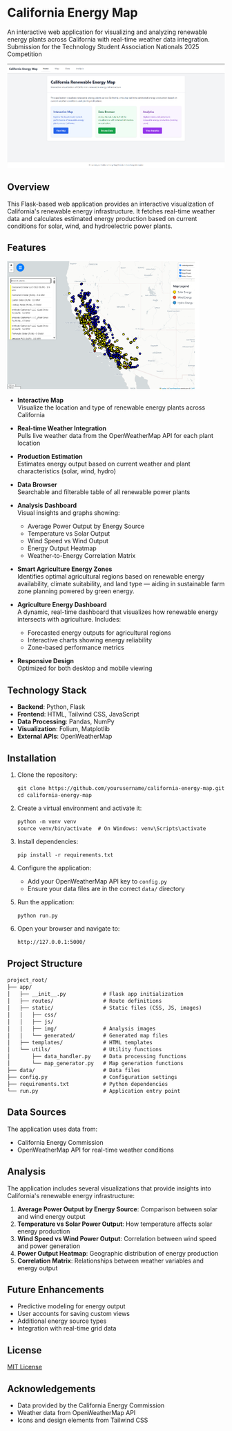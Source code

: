 # California Energy Map

An interactive web application for visualizing and analyzing renewable energy plants across California with real-time weather data integration. Submission for the Technology Student Association Nationals 2025 Competition

![California Energy Map](screenshot.png)

## Overview

This Flask-based web application provides an interactive visualization of California's renewable energy infrastructure. It fetches real-time weather data and calculates estimated energy production based on current conditions for solar, wind, and hydroelectric power plants.

## Features

![image alt](InteractiveMap.png)
- **Interactive Map**  
  Visualize the location and type of renewable energy plants across California

- **Real-time Weather Integration**  
  Pulls live weather data from the OpenWeatherMap API for each plant location

- **Production Estimation**  
  Estimates energy output based on current weather and plant characteristics (solar, wind, hydro)

- **Data Browser**  
  Searchable and filterable table of all renewable power plants

- **Analysis Dashboard**  
  Visual insights and graphs showing:
  - Average Power Output by Energy Source
  - Temperature vs Solar Output
  - Wind Speed vs Wind Output
  - Energy Output Heatmap
  - Weather-to-Energy Correlation Matrix

- **Smart Agriculture Energy Zones**  
  Identifies optimal agricultural regions based on renewable energy availability, climate suitability, and land type — aiding in sustainable farm zone planning powered by green energy.

- **Agriculture Energy Dashboard**  
  A dynamic, real-time dashboard that visualizes how renewable energy intersects with agriculture. Includes:
  - Forecasted energy outputs for agricultural regions
  - Interactive charts showing energy reliability
  - Zone-based performance metrics

- **Responsive Design**  
  Optimized for both desktop and mobile viewing

## Technology Stack

- **Backend**: Python, Flask
- **Frontend**: HTML, Tailwind CSS, JavaScript
- **Data Processing**: Pandas, NumPy
- **Visualization**: Folium, Matplotlib
- **External APIs**: OpenWeatherMap

## Installation

1. Clone the repository:
   ```
   git clone https://github.com/yourusername/california-energy-map.git
   cd california-energy-map
   ```

2. Create a virtual environment and activate it:
   ```
   python -m venv venv
   source venv/bin/activate  # On Windows: venv\Scripts\activate
   ```

3. Install dependencies:
   ```
   pip install -r requirements.txt
   ```

4. Configure the application:
   - Add your OpenWeatherMap API key to `config.py`
   - Ensure your data files are in the correct `data/` directory

5. Run the application:
   ```
   python run.py
   ```

6. Open your browser and navigate to:
   ```
   http://127.0.0.1:5000/
   ```

## Project Structure

```
project_root/
├── app/
│   ├── __init__.py            # Flask app initialization
│   ├── routes/                # Route definitions
│   ├── static/                # Static files (CSS, JS, images)
│   │   ├── css/
│   │   ├── js/
│   │   ├── img/               # Analysis images
│   │   └── generated/         # Generated map files
│   ├── templates/             # HTML templates
│   └── utils/                 # Utility functions
│       ├── data_handler.py    # Data processing functions
│       └── map_generator.py   # Map generation functions
├── data/                      # Data files
├── config.py                  # Configuration settings
├── requirements.txt           # Python dependencies
└── run.py                     # Application entry point
```

## Data Sources

The application uses data from:
- California Energy Commission
- OpenWeatherMap API for real-time weather conditions

## Analysis

The application includes several visualizations that provide insights into California's renewable energy infrastructure:

1. **Average Power Output by Energy Source**: Comparison between solar and wind energy output
2. **Temperature vs Solar Power Output**: How temperature affects solar energy production
3. **Wind Speed vs Wind Power Output**: Correlation between wind speed and power generation
4. **Power Output Heatmap**: Geographic distribution of energy production
5. **Correlation Matrix**: Relationships between weather variables and energy output

## Future Enhancements
- Predictive modeling for energy output
- User accounts for saving custom views
- Additional energy source types
- Integration with real-time grid data

## License

[MIT License](LICENSE)

## Acknowledgements

- Data provided by the California Energy Commission
- Weather data from OpenWeatherMap API
- Icons and design elements from Tailwind CSS
